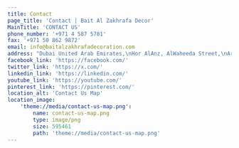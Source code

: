 ```yaml
---
title: Contact
page_title: 'Contact | Bait Al Zakhrafa Decor'
MainTitle: 'CONTACT US'
phone_number: '+971 4 587 5781'
fax: '+971 50 862 9872'
email: info@baitalzakhrafadecoration.com
address: "Dubai United Arab Emirates,\nHor AlAnz, AlWaheeda Street,\nArabilla Building, Office M50,"
facebook_link: 'https://facebook.com/'
twitter_link: 'https://x.com/'
linkedin_link: 'https://linkedin.com/'
youtube_link: 'https://youtube.com/'
pinterest_link: 'https://pinterest.com/'
location_alt: 'Contact Us Map'
location_image:
    'theme://media/contact-us-map.png':
        name: contact-us-map.png
        type: image/png
        size: 595461
        path: 'theme://media/contact-us-map.png'
---
```


